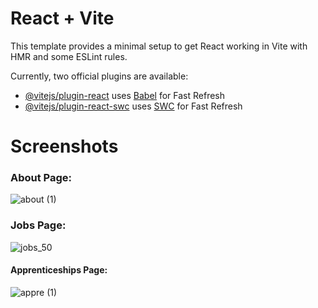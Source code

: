 # React + Vite

This template provides a minimal setup to get React working in Vite with HMR and some ESLint rules.

Currently, two official plugins are available:

- [@vitejs/plugin-react](https://github.com/vitejs/vite-plugin-react/blob/main/packages/plugin-react/README.md) uses [Babel](https://babeljs.io/) for Fast Refresh
- [@vitejs/plugin-react-swc](https://github.com/vitejs/vite-plugin-react-swc) uses [SWC](https://swc.rs/) for Fast Refresh

# Screenshots
### About Page: 
![about (1)](https://github.com/ayezabashir/Ableton-Clone/assets/115556300/b5677692-139f-4734-b5be-d801acc57de4)

### Jobs Page: 
![jobs_50](https://github.com/ayezabashir/Ableton-Clone/assets/115556300/8db95ac7-6083-4e7e-8a2a-4529209c7a00)

#### Apprenticeships Page:
![appre (1)](https://github.com/ayezabashir/Ableton-Clone/assets/115556300/6ad124fe-6dfd-488e-a6f9-3f5bb23b0031)
